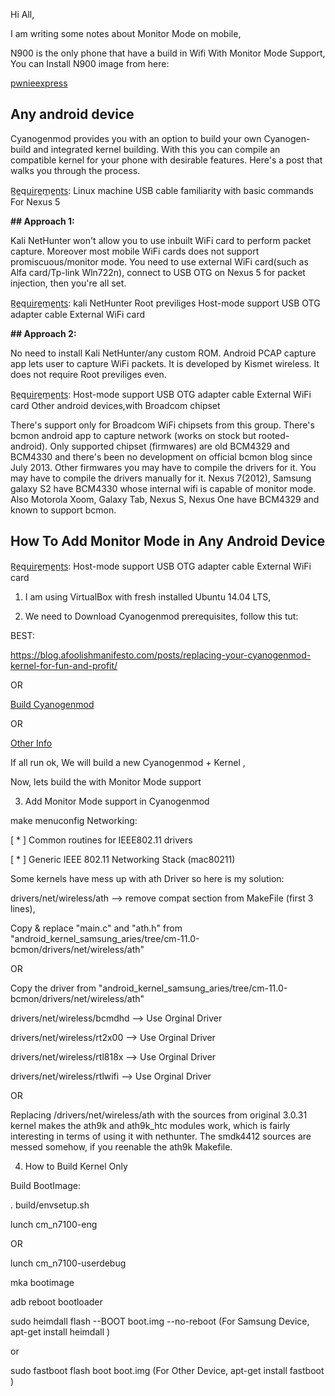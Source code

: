 Hi All,

I am writing some notes about Monitor Mode on mobile,

N900 is the only phone that have a build in Wifi With Monitor Mode Support,
You can Install N900 image from here:

[pwnieexpress](https://www.pwnieexpress.com/)

## **Any android device**

Cyanogenmod provides you with an option to build your own Cyanogen-build and integrated kernel building. With this you can compile an compatible kernel for your phone with desirable features. Here's a post that walks you through the process.

R̲e̲qu̲i̲r̲e̲m̲e̲n̲t̲s̲: Linux machine
USB cable
familiarity with basic commands
For Nexus 5

**## Approach 1:**

Kali NetHunter won't allow you to use inbuilt WiFi card to perform packet capture.
Moreover most mobile WiFi cards does not support promiscuous/monitor mode.
You need to use external WiFi card(such as Alfa card/Tp-link Wln722n),
connect to USB OTG on Nexus 5 for packet injection, then you're all set.

R̲e̲qu̲i̲r̲e̲m̲e̲n̲t̲s̲:
kali NetHunter
Root previliges
Host-mode support
USB OTG adapter cable
External WiFi card

**## Approach 2:**

No need to install Kali NetHunter/any custom ROM.
Android PCAP capture app lets user to capture WiFi packets.
It is developed by Kismet wireless.
It does not require Root previliges even.

R̲e̲qu̲i̲r̲e̲m̲e̲n̲t̲s̲:
Host-mode support
USB OTG adapter cable
External WiFi card
Other android devices,with Broadcom chipset

There's support only for Broadcom WiFi chipsets from this group. There's bcmon android app to capture network (works on stock but rooted-android). Only supported chipset (firmwares) are old BCM4329 and BCM4330 and there's been no development on official bcmon blog since July 2013. Other firmwares you may have to compile the drivers for it. You may have to compile the drivers manually for it.
Nexus 7(2012), Samsung galaxy S2 have BCM4330 whose internal wifi is capable of monitor mode. Also Motorola Xoom, Galaxy Tab, Nexus S, Nexus One have BCM4329 and known to support bcmon.

## **How To Add Monitor Mode in Any Android Device**

R̲e̲qu̲i̲r̲e̲m̲e̲n̲t̲s̲:
Host-mode support
USB OTG adapter cable
External WiFi card

1. I am using VirtualBox with fresh installed Ubuntu 14.04 LTS,

2. We need to Download Cyanogenmod prerequisites, follow this tut:

BEST:

https://blog.afoolishmanifesto.com/posts/replacing-your-cyanogenmod-kernel-for-fun-and-profit/

OR

[Build Cyanogenmod](https://wiki.cyanogenmod.org/w/Build_for_jflte)

OR

[Other Info](http://androidforums.com/threads/building-cm12-work-in-progress-join-in.891676/)

If all run ok, We will build a new Cyanogenmod + Kernel , 

Now,  lets build the with Monitor Mode support

3. Add Monitor Mode support in Cyanogenmod

make menuconfig
Networking:

[ * ] Common routines for IEEE802.11 drivers

[ * ] Generic IEEE 802.11 Networking Stack (mac80211)

Some kernels have mess up with ath Driver so here is my solution:

drivers/net/wireless/ath 
--> remove compat section from MakeFile (first 3 lines),

Copy & replace "main.c" and "ath.h" from "android_kernel_samsung_aries/tree/cm-11.0-bcmon/drivers/net/wireless/ath"

OR

Copy the driver from "android_kernel_samsung_aries/tree/cm-11.0-bcmon/drivers/net/wireless/ath"


drivers/net/wireless/bcmdhd --> Use Orginal Driver

drivers/net/wireless/rt2x00 --> Use Orginal Driver

drivers/net/wireless/rtl818x --> Use Orginal Driver

drivers/net/wireless/rtlwifi --> Use Orginal Driver

OR

Replacing /drivers/net/wireless/ath with the sources from original 3.0.31 kernel makes the
ath9k and ath9k_htc modules work, which is fairly interesting in terms of using it with nethunter.
The smdk4412 sources are messed somehow, if you reenable the ath9k Makefile.

4. How to Build Kernel Only

Build BootImage:

. build/envsetup.sh


lunch cm_n7100-eng

OR

lunch cm_n7100-userdebug 

mka bootimage

adb reboot bootloader

sudo heimdall flash --BOOT boot.img --no-reboot
(For Samsung Device, apt-get install heimdall )

or

sudo fastboot flash boot boot.img
(For Other Device, apt-get install fastboot )





